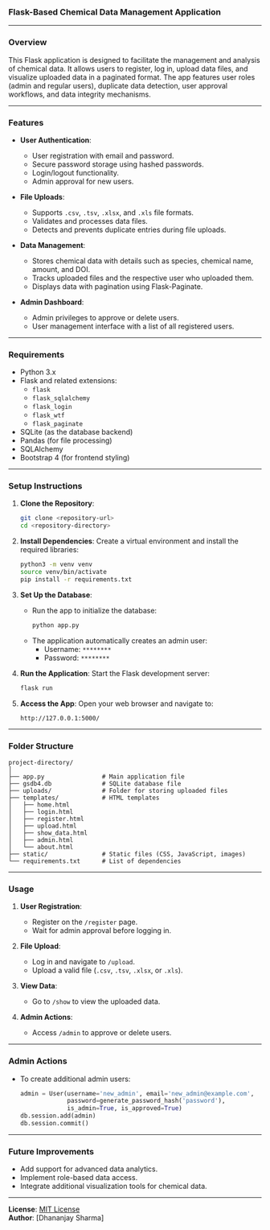 ### **Flask-Based Chemical Data Management Application**

---

### **Overview**
This Flask application is designed to facilitate the management and analysis of chemical data. It allows users to register, log in, upload data files, and visualize uploaded data in a paginated format. The app features user roles (admin and regular users), duplicate data detection, user approval workflows, and data integrity mechanisms.

---

### **Features**
- **User Authentication**:
  - User registration with email and password.
  - Secure password storage using hashed passwords.
  - Login/logout functionality.
  - Admin approval for new users.
  
- **File Uploads**:
  - Supports `.csv`, `.tsv`, `.xlsx`, and `.xls` file formats.
  - Validates and processes data files.
  - Detects and prevents duplicate entries during file uploads.
  
- **Data Management**:
  - Stores chemical data with details such as species, chemical name, amount, and DOI.
  - Tracks uploaded files and the respective user who uploaded them.
  - Displays data with pagination using Flask-Paginate.

- **Admin Dashboard**:
  - Admin privileges to approve or delete users.
  - User management interface with a list of all registered users.

---

### **Requirements**
- Python 3.x
- Flask and related extensions:
  - `flask`
  - `flask_sqlalchemy`
  - `flask_login`
  - `flask_wtf`
  - `flask_paginate`
- SQLite (as the database backend)
- Pandas (for file processing)
- SQLAlchemy
- Bootstrap 4 (for frontend styling)

---

### **Setup Instructions**
1. **Clone the Repository**:
   ```bash
   git clone <repository-url>
   cd <repository-directory>
   ```

2. **Install Dependencies**:
   Create a virtual environment and install the required libraries:
   ```bash
   python3 -m venv venv
   source venv/bin/activate
   pip install -r requirements.txt
   ```

3. **Set Up the Database**:
   - Run the app to initialize the database:
     ```bash
     python app.py
     ```
   - The application automatically creates an admin user:
     - Username: `********`
     - Password: `********`

4. **Run the Application**:
   Start the Flask development server:
   ```bash
   flask run
   ```

5. **Access the App**:
   Open your web browser and navigate to:
   ```
   http://127.0.0.1:5000/
   ```

---

### **Folder Structure**
```
project-directory/
│
├── app.py                # Main application file
├── gsdb4.db              # SQLite database file
├── uploads/              # Folder for storing uploaded files
├── templates/            # HTML templates
│   ├── home.html
│   ├── login.html
│   ├── register.html
│   ├── upload.html
│   ├── show_data.html
│   ├── admin.html
│   └── about.html
├── static/               # Static files (CSS, JavaScript, images)
└── requirements.txt      # List of dependencies
```

---

### **Usage**
1. **User Registration**:
   - Register on the `/register` page.
   - Wait for admin approval before logging in.

2. **File Upload**:
   - Log in and navigate to `/upload`.
   - Upload a valid file (`.csv`, `.tsv`, `.xlsx`, or `.xls`).

3. **View Data**:
   - Go to `/show` to view the uploaded data.

4. **Admin Actions**:
   - Access `/admin` to approve or delete users.

---

### **Admin Actions**
- To create additional admin users:
  ```python
  admin = User(username='new_admin', email='new_admin@example.com',
               password=generate_password_hash('password'),
               is_admin=True, is_approved=True)
  db.session.add(admin)
  db.session.commit()
  ```

---

### **Future Improvements**
- Add support for advanced data analytics.
- Implement role-based data access.
- Integrate additional visualization tools for chemical data.

---

**License**: [MIT License](LICENSE)  
**Author**: [Dhananjay Sharma]  
